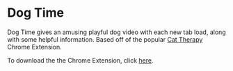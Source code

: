 # Dog Time

Dog Time gives an amusing playful dog video with each new tab load, along with some helpful information. Based off of the popular [Cat Therapy](https://chrome.google.com/webstore/detail/cat-therapy/iimbcdloghfgakpflgabmkaocfkpdkfm) Chrome Extension.

To download the the Chrome Extension, click [here]().